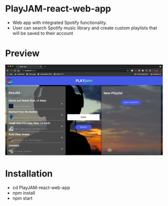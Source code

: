 # PlayJAM-react-web-app
* Web app with integrated Spotify functionality.
* User can search Spotify music library and create custom playlists that will be saved to their account

# Preview
![alt text](https://github.com/McGuire00/PlayJAM-react-web-app/blob/main/preview.png)

# Installation
* cd PlayJAM-react-web-app
* npm install
* npm start


